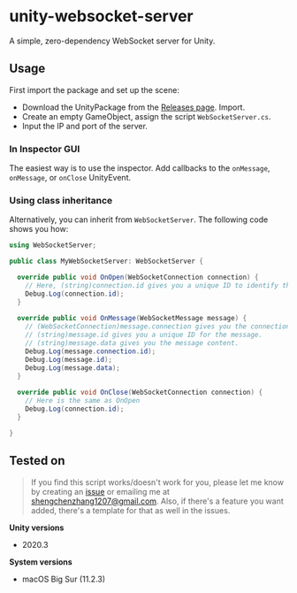 # unity-websocket-server
A simple, zero-dependency WebSocket server for Unity.

## Usage
First import the package and set up the scene:
* Download the UnityPackage from the [Releases page](https://github.com/shaunabanana/unity-websocket-server/releases). Import.
* Create an empty GameObject, assign the script `WebSocketServer.cs`.
* Input the IP and port of the server.

### In Inspector GUI
The easiest way is to use the inspector. Add callbacks to the `onMessage`, `onMessage`, or `onClose` UnityEvent.

### Using class inheritance
Alternatively, you can inherit from `WebSocketServer`. The following code shows you how:
```csharp
using WebSocketServer;

public class MyWebSocketServer: WebSocketServer {

  override public void OnOpen(WebSocketConnection connection) {
    // Here, (string)connection.id gives you a unique ID to identify the client.
    Debug.Log(connection.id);
  }
  
  override public void OnMessage(WebSocketMessage message) {
    // (WebSocketConnection)message.connection gives you the connection that send the message.
    // (string)message.id gives you a unique ID for the message.
    // (string)message.data gives you the message content.
    Debug.Log(message.connection.id);
    Debug.Log(message.id);
    Debug.Log(message.data);
  }
  
  override public void OnClose(WebSocketConnection connection) {
    // Here is the same as OnOpen
    Debug.Log(connection.id);
  }

}

```

## Tested on
> If you find this script works/doesn't work for you, please let me know by creating an [issue](https://github.com/shaunabanana/unity-websocket-server/issues) or emailing me at shengchenzhang1207@gmail.com.
> Also, if there's a feature you want added, there's a template for that as well in the issues.

**Unity versions**
* 2020.3

**System versions**
* macOS Big Sur (11.2.3)
